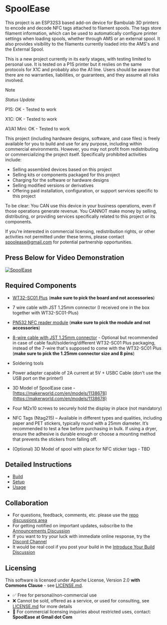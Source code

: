 # SpoolEase

This project is an ESP32S3 based add-on device for Bambulab 3D printers to encode and decode NFC tags attached to filament spools. The tags store filament information, which can be used to automatically configure printer settings when loading spools, whether through AMS or an external spool. It also provides visibility to the filaments currently loaded into the AMS's and the External Spool. 

This is a new project currently in its early stages, with testing limited to personal use. It is tested on a P1S printer but it reslies on the same protocols for X1C and probably also the A1 line. Users should be aware that there are no warranties, liabilities, or guarantees, and they assume all risks involved.

> [!Note]
> *Status Update*
>
> P1S: OK - Tested to work
>
> X1C: OK - Tested to work
>
> A1/A1 Mini: OK - Tested to work

This project (including hardware designs, software, and case files) is freely available for you to build and use for any purpose, including within commercial environments. However, you may not profit from redistributing or commercializing the project itself. Specifically prohibited activities include:

- Selling assembled devices based on this project
- Selling kits or components packaged for this project
- Charging for the software or hardware designs
- Selling modified versions or derivatives
- Offering paid installation, configuration, or support services specific to this project

To be clear: You CAN use this device in your business operations, even if those operations generate revenue. You CANNOT make money by selling, distributing, or providing services specifically related to this project or its components.

If you're interested in commercial licensing, redistribution rights, or other activities not permitted under these terms, please contact spoolease@gmail.com for potential partnership opportunities.

## Press Below for Video Demonstration

[![SpoolEase](https://img.youtube.com/vi/WKIBzVbrhOg/0.jpg)](https://www.youtube.com/watch?v=WKIBzVbrhOg)
## Required Components

- [WT32-SC01 Plus](https://www.aliexpress.com/item/3256805864064800.html) (**make sure to pick the board and not accessories**)
- 7 wire cable with JST 1.25mm connector (I received one in the box together with WT32-SC01-Plus)
- [PN532 NFC reader module](https://www.aliexpress.com/item/3256806852006648.html) (**make sure to pick the module and not accessories**)
- [8-wire cable with JST 1.25mm connector](https://www.aliexpress.com/item/1005007079265201.html) - Optional but recommended in case of cable fault/soldering/different WT32-SC01 Plus packaging, instead of the 7-wire that's supposed to come with the WT32-SC01 Plus (**make sure to pick the 1.25mm connector size and 8 pins**)
- Soldering tools
- Power adapter capable of 2A current at 5V + USBC Cable (don't use the USB port on the printer!)
- 3D Model of SpoolEase case - [https://makerworld.com/en/models/1138678](https://makerworld.com/en/models/1138678)
- Four M2x10 screws to securely hold the display in place (not mandatory)

- NFC Tags (Ntag215) – Available in different types and qualities, including paper and PET stickers, typically round with a 25mm diameter. It’s recommended to test a few before purchasing in bulk. If using a dryer, ensure the adhesive is durable enough or choose a mounting method that prevents the stickers from falling off.

- (Optional) 3D Model of spool with place for NFC sticker tags - TBD

## Detailed Instructions
- [Build](documentation/build.md)
- [Setup](documentation/setup.md)
- [Usage](documentation/usage.md)

## Collaboration

- For questions, feedback, comments, etc. please use the [repo discussions area](https://github.com/yanshay/SpoolEase/discussions)
- For getting notified on important updates, subscribe to the [Announcements Discussion](https://github.com/yanshay/SpoolEase/discussions/7)
- If you want to try your luck with immediate online response, try the [Discord Channel](https://discord.com/channels/1344027434571272252/1344027676461105234)
- It would be real cool if you post your build in the [Introduce Your Build Discussion](https://github.com/yanshay/SpoolEase/discussions/8) 
## Licensing
This software is licensed under Apache License, Version 2.0  **with Commons Clause** - see [LICENSE.md](LICENSE.md).
- ✅ Free for personal/non-commercial use
- ❌ Cannot be sold, offered as a service, or used for consulting, see [LICENSE.md](LICENSE.md) for more details
- 📧 For commercial licensing inquiries about restricted uses, contact: **SpoolEase at Gmail dot Com** 
